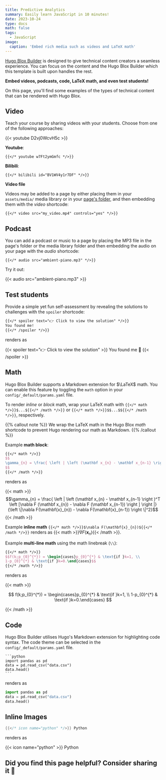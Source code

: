 ```yaml
---
title: Predictive Analytics
summary: Easily learn JavaScript in 10 minutes!
date: 2023-10-24
type: docs
math: false
tags:
  - JavaScript
image:
  caption: 'Embed rich media such as videos and LaTeX math'
---
```


[Hugo Blox Builder](https://hugoblox.com) is designed to give technical content creators a seamless experience. You can focus on the content and the Hugo Blox Builder which this template is built upon handles the rest.

**Embed videos, podcasts, code, LaTeX math, and even test students!**

On this page, you'll find some examples of the types of technical content that can be rendered with Hugo Blox.

## Video

Teach your course by sharing videos with your students. Choose from one of the following approaches:

{{< youtube D2vj0WcvH5c >}}

**Youtube**:

    {{</* youtube w7Ft2ymGmfc */>}}

**Bilibili**:

    {{</* bilibili id="BV1WV4y1r7DF" */>}}

**Video file**

Videos may be added to a page by either placing them in your `assets/media/` media library or in your [page's folder](https://gohugo.io/content-management/page-bundles/), and then embedding them with the _video_ shortcode:

    {{</* video src="my_video.mp4" controls="yes" */>}}

## Podcast

You can add a podcast or music to a page by placing the MP3 file in the page's folder or the media library folder and then embedding the audio on your page with the _audio_ shortcode:

    {{</* audio src="ambient-piano.mp3" */>}}

Try it out:

{{< audio src="ambient-piano.mp3" >}}

## Test students

Provide a simple yet fun self-assessment by revealing the solutions to challenges with the `spoiler` shortcode:

```markdown
{{</* spoiler text="👉 Click to view the solution" */>}}
You found me!
{{</* /spoiler */>}}
```

renders as

{{< spoiler text="👉 Click to view the solution" >}} You found me 🎉 {{< /spoiler >}}

## Math

Hugo Blox Builder supports a Markdown extension for $\LaTeX$ math. You can enable this feature by toggling the `math` option in your `config/_default/params.yaml` file.

To render _inline_ or _block_ math, wrap your LaTeX math with `{{</* math */>}}$...${{</* /math */>}}` or `{{</* math */>}}$$...$${{</* /math */>}}`, respectively.

{{% callout note %}}
We wrap the LaTeX math in the Hugo Blox _math_ shortcode to prevent Hugo rendering our math as Markdown.
{{% /callout %}}

Example **math block**:

```latex
{{</* math */>}}
$$
\gamma_{n} = \frac{ \left | \left (\mathbf x_{n} - \mathbf x_{n-1} \right )^T \left [\nabla F (\mathbf x_{n}) - \nabla F (\mathbf x_{n-1}) \right ] \right |}{\left \|\nabla F(\mathbf{x}_{n}) - \nabla F(\mathbf{x}_{n-1}) \right \|^2}
$$
{{</* /math */>}}
```

renders as

{{< math >}}
$$\gamma_{n} = \frac{ \left | \left (\mathbf x_{n} - \mathbf x_{n-1} \right )^T \left [\nabla F (\mathbf x_{n}) - \nabla F (\mathbf x_{n-1}) \right ] \right |}{\left \|\nabla F(\mathbf{x}_{n}) - \nabla F(\mathbf{x}_{n-1}) \right \|^2}$$
{{< /math >}}

Example **inline math** `{{</* math */>}}$\nabla F(\mathbf{x}_{n})${{</* /math */>}}` renders as {{< math >}}$\nabla F(\mathbf{x}_{n})${{< /math >}}.

Example **multi-line math** using the math linebreak (`\\`):

```latex
{{</* math */>}}
$$f(k;p_{0}^{*}) = \begin{cases}p_{0}^{*} & \text{if }k=1, \\
1-p_{0}^{*} & \text{if }k=0.\end{cases}$$
{{</* /math */>}}
```

renders as

{{< math >}}

$$
f(k;p_{0}^{*}) = \begin{cases}p_{0}^{*} & \text{if }k=1, \\
1-p_{0}^{*} & \text{if }k=0.\end{cases}
$$

{{< /math >}}

## Code

Hugo Blox Builder utilises Hugo's Markdown extension for highlighting code syntax. The code theme can be selected in the `config/_default/params.yaml` file.


    ```python
    import pandas as pd
    data = pd.read_csv("data.csv")
    data.head()
    ```

renders as

```python
import pandas as pd
data = pd.read_csv("data.csv")
data.head()
```

## Inline Images

```go
{{</* icon name="python" */>}} Python
```

renders as

{{< icon name="python" >}} Python

## Did you find this page helpful? Consider sharing it 🙌
